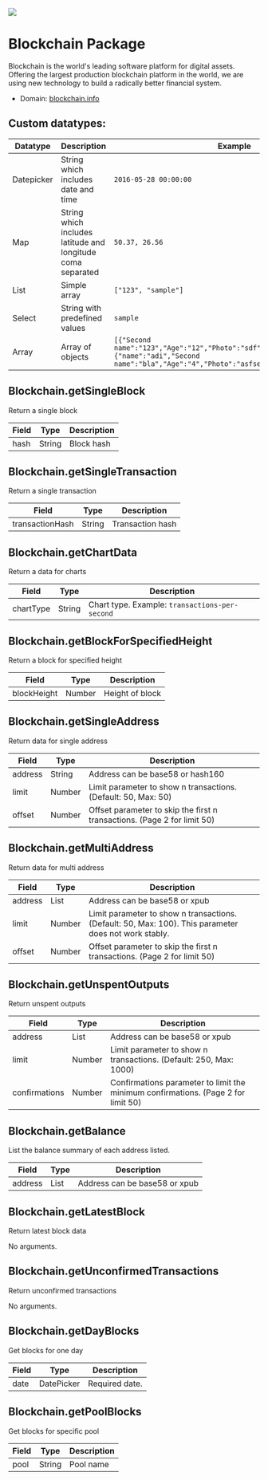 [![](https://scdn.rapidapi.com/RapidAPI_banner.png)](https://rapidapi.com/package/Blockchain/functions?utm_source=RapidAPIGitHub_BlockchainFunctions&utm_medium=button&utm_content=RapidAPI_GitHub)

# Blockchain Package
Blockchain is the world's leading software platform for digital assets. Offering the largest production blockchain platform in the world, we are using new technology to build a radically better financial system.
* Domain: [blockchain.info](https://blockchain.info)

 ## Custom datatypes: 
  |Datatype|Description|Example
  |--------|-----------|----------
  |Datepicker|String which includes date and time|```2016-05-28 00:00:00```
  |Map|String which includes latitude and longitude coma separated|```50.37, 26.56```
  |List|Simple array|```["123", "sample"]``` 
  |Select|String with predefined values|```sample```
  |Array|Array of objects|```[{"Second name":"123","Age":"12","Photo":"sdf","Draft":"sdfsdf"},{"name":"adi","Second name":"bla","Age":"4","Photo":"asfserwe","Draft":"sdfsdf"}] ```

## Blockchain.getSingleBlock
Return a single block

| Field| Type  | Description
|-----|-------|----------
| hash| String| Block hash

## Blockchain.getSingleTransaction
Return a single transaction

| Field          | Type  | Description
|----------------|-------|----------
| transactionHash| String| Transaction hash

## Blockchain.getChartData
Return a data for charts

| Field    | Type  | Description
|----------|-------|----------
| chartType| String| Chart type. Example: ```transactions-per-second```

## Blockchain.getBlockForSpecifiedHeight
Return a block for specified height

| Field      | Type  | Description
|------------|-------|----------
| blockHeight| Number| Height of block

## Blockchain.getSingleAddress
Return data for single address

| Field  | Type  | Description
|--------|-------|----------
| address| String| Address can be base58 or hash160
| limit  | Number| Limit parameter to show n transactions. (Default: 50, Max: 50)
| offset | Number| Offset parameter to skip the first n transactions. (Page 2 for limit 50)

## Blockchain.getMultiAddress
Return data for multi address

| Field  | Type  | Description
|--------|-------|----------
| address| List  | Address can be base58 or xpub
| limit  | Number| Limit parameter to show n transactions. (Default: 50, Max: 100). This parameter does not work stably.
| offset | Number| Offset parameter to skip the first n transactions. (Page 2 for limit 50)

## Blockchain.getUnspentOutputs
Return unspent outputs

| Field        | Type  | Description
|--------------|-------|----------
| address      | List  | Address can be base58 or xpub
| limit        | Number| Limit parameter to show n transactions. (Default: 250, Max: 1000)
| confirmations| Number| Confirmations parameter to limit the minimum confirmations. (Page 2 for limit 50)

## Blockchain.getBalance
List the balance summary of each address listed.

| Field  | Type| Description
|--------|-----|----------
| address| List| Address can be base58 or xpub

## Blockchain.getLatestBlock
Return latest block data

No arguments.

## Blockchain.getUnconfirmedTransactions
Return unconfirmed transactions

No arguments.

## Blockchain.getDayBlocks
Get blocks for one day

| Field| Type      | Description
|-----|-----------|----------
| date| DatePicker| Required date.

## Blockchain.getPoolBlocks
Get blocks for specific pool

| Field| Type  | Description
|-----|-------|----------
| pool| String| Pool name

